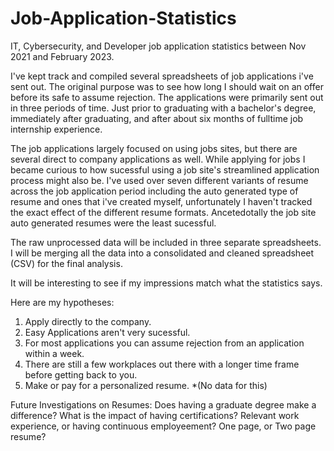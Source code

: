 # Job-Application-Statistics
IT, Cybersecurity, and Developer job application statistics between Nov 2021 and February 2023.

I've kept track and compiled several spreadsheets of job applications i've sent out.
The original purpose was to see how long I should wait on an offer before its safe to assume rejection.
The applications were primarily sent out in three periods of time. Just prior to graduating with a bachelor's degree, immediately after graduating, and after about six months of fulltime job internship experience.

The job applications largely focused on using jobs sites, but there are several direct to company applications as well. While applying for jobs I became curious to how sucessful using a job site's streamlined application process might also be. I've used over seven different variants of resume across the job application period including the auto generated type of resume and ones that i've created myself, unfortunately I haven't tracked the exact effect of the different resume formats. Ancetedotally the job site auto generated resumes were the least sucessful.

The raw unprocessed data will be included in three separate spreadsheets. I will be merging all the data into a consolidated and cleaned spreadsheet (CSV) for the final analysis.

It will be interesting to see if my impressions match what the statistics says.

Here are my hypotheses:
1) Apply directly to the company.
2) Easy Applications aren't very sucessful.
3) For most applications you can assume rejection from an application within a week.
4) There are still a few workplaces out there with a longer time frame before getting back to you.
5) Make or pay for a personalized resume. *(No data for this)






Future Investigations on Resumes:
Does having a graduate degree make a difference?
What is the impact of having certifications?
Relevant work experience, or having continuous employeement?
One page, or Two page resume?
